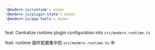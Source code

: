 ```yaml
---
'@modern-js/runtime': minor
'@modern-js/plugin-state': minor
'@modern-js/app-tools': minor
---
```


feat: Centralize runtime plugin configuration into `src/modern.runtime.ts`

feat: runtime 插件配置集中到 `src/modern.runtime.ts` 中
